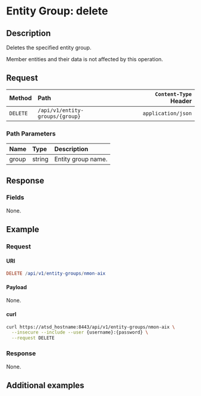 # Entity Group: delete

## Description

Deletes the specified entity group.

Member entities and their data is not affected by this operation.

## Request

| Method | Path | `Content-Type` Header|
|:---|:---|---:|
| `DELETE` | `/api/v1/entity-groups/{group}` | `application/json` |

### Path Parameters

|**Name**|**Type**|**Description**|
|:---|:---|:---|
| group |string|Entity group name.|

## Response

### Fields

None.

## Example

### Request

#### URI

```elm
DELETE /api/v1/entity-groups/nmon-aix
```

#### Payload

None.

#### curl

```bash
curl https://atsd_hostname:8443/api/v1/entity-groups/nmon-aix \
  --insecure --include --user {username}:{password} \
  --request DELETE
```

### Response

None.

## Additional examples